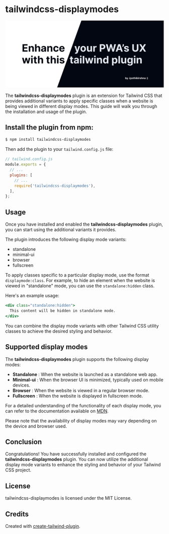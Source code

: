 # tailwindcss-displaymodes

![tailwindcss-displaymode](Tailwindcss-displaymodes.png)

The **tailwindcss-displaymodes** plugin is an extension for Tailwind CSS that provides additional variants to apply specific classes when a website is being viewed in different display modes. This guide will walk you through the installation and usage of the plugin.

## Install the plugin from npm:

```powershell
$ npm install tailwindcss-displaymodes
```

Then add the plugin to your `tailwind.config.js` file:

```js
// tailwind.config.js
module.exports = {
  // ...
  plugins: [
    // ...
    require('tailwindcss-displaymodes'),
  ],
};
```

## Usage

Once you have installed and enabled the **tailwindcss-displaymodes** plugin, you can start using the additional variants it provides.

The plugin introduces the following display mode variants:

- standalone
- minimal-ui
- browser
- fullscreen

To apply classes specific to a particular display mode, use the format `displaymode:class`. For example, to hide an element when the website is viewed in "standalone" mode, you can use the `standalone:hidden` class.

Here's an example usage:

```jsx
<div class="standalone:hidden">
  This content will be hidden in standalone mode.
</div>
```

You can combine the display mode variants with other Tailwind CSS utility classes to achieve the desired styling and behavior.

## Supported display modes

The **tailwindcss-displaymodes** plugin supports the following display modes:

- **Standalone** : When the website is launched as a standalone web app.
- **Minimal-ui** : When the browser UI is minimized, typically used on mobile devices.
- **Browser** : When the website is viewed in a regular browser mode.
- **Fullscreen** : When the website is displayed in fullscreen mode.

For a detailed understanding of the functionality of each display mode, you can refer to the documentation available on [MDN](https://developer.mozilla.org/en-US/docs/Web/CSS/@media/display-mode).

Please note that the availability of display modes may vary depending on the device and browser used.

## Conclusion

Congratulations! You have successfully installed and configured the **tailwindcss-displaymodes** plugin. You can now utilize the additional display mode variants to enhance the styling and behavior of your Tailwind CSS project.

## License

tailwindcss-displaymodes is licensed under the MIT License.

## Credits

Created with [create-tailwind-plugin](https://github.com/Landish/create-tailwind-plugin).
